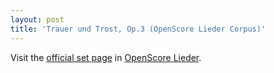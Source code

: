```yaml
---
layout: post
title: 'Trauer und Trost, Op.3 (OpenScore Lieder Corpus)'
---
```


Visit the [official set page] in [OpenScore Lieder].

[official set page]: https://musescore.com/openscore-lieder-corpus/sets/5043619
[OpenScore Lieder]: https://musescore.com/openscore-lieder-corpus

